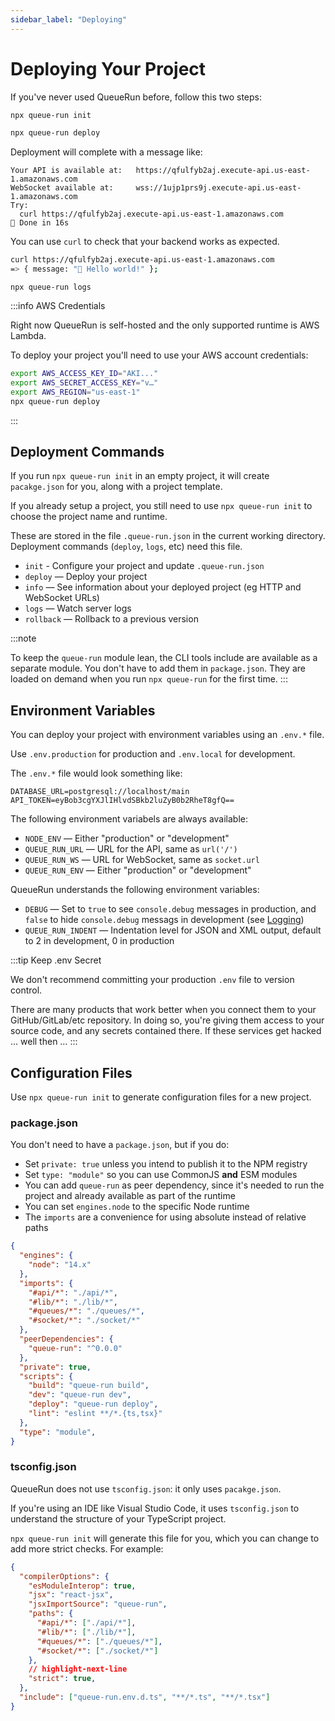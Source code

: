 ```yaml
---
sidebar_label: "Deploying"
---
```


# Deploying Your Project

If you've never used QueueRun before, follow this two steps:

```bash
npx queue-run init
```

```bash
npx queue-run deploy
```

Deployment will complete with a message like:

```
Your API is available at:	https://qfulfyb2aj.execute-api.us-east-1.amazonaws.com
WebSocket available at:		wss://1ujp1prs9j.execute-api.us-east-1.amazonaws.com
Try:
  curl https://qfulfyb2aj.execute-api.us-east-1.amazonaws.com
🐇 Done in 16s
```

You can use `curl` to check that your backend works as expected.

```bash
curl https://qfulfyb2aj.execute-api.us-east-1.amazonaws.com
=> { message: "👋 Hello world!" };
```

```
npx queue-run logs
```

:::info AWS Credentials

Right now QueueRun is self-hosted and the only supported runtime is AWS Lambda.

To deploy your project you'll need to use your AWS account credentials:

```bash
export AWS_ACCESS_KEY_ID="AKI..."
export AWS_SECRET_ACCESS_KEY="v…"
export AWS_REGION="us-east-1"
npx queue-run deploy
```
:::


## Deployment Commands

If you run `npx queue-run init` in an empty project, it will create `pacakge.json` for you, along with a project template.

If you already setup a project, you still need to use `npx queue-run init` to choose the project name and runtime.

These are stored in the file `.queue-run.json` in the current working directory. Deployment commands (`deploy`, `logs`, etc) need this file.

* `init` - Configure your project and update `.queue-run.json`
* `deploy` — Deploy your project
* `info` — See information about your deployed project (eg HTTP and WebSocket URLs)
* `logs` — Watch server logs
* `rollback` — Rollback to a previous version

:::note

To keep the `queue-run` module lean, the CLI tools include are available as a separate module. You don't have to add them in `package.json`. They are loaded on demand when you run `npx queue-run` for the first time.
:::

## Environment Variables

You can deploy your project with environment variables using an `.env.*` file.

Use `.env.production` for production and `.env.local` for development.

The `.env.*` file would look something like:

```
DATABASE_URL=postgresql://localhost/main
API_TOKEN=eyBob3cgYXJlIHlvdSBkb2luZyB0b2RheT8gfQ==
```

The following environment variabels are always available:

* `NODE_ENV` — Either "production" or "development"
* `QUEUE_RUN_URL` — URL for the API, same as `url('/')`
* `QUEUE_RUN_WS` — URL for WebSocket, same as `socket.url`
* `QUEUE_RUN_ENV` — Either "production" or "development"

QueueRun understands the following environment variables:

* `DEBUG` — Set to `true` to see `console.debug` messages in production, and `false` to hide `console.debug` messags in development (see [Logging](Logging))
* `QUEUE_RUN_INDENT` — Indentation level for JSON and XML output, default to 2 in development, 0 in production

:::tip Keep .env Secret

We don't recommend committing your production `.env` file to version control.

There are many products that work better when you connect them to your GitHub/GitLab/etc repository. In doing so, you're giving them access to your source code, and any secrets contained there. If these services get hacked … well then …
:::


## Configuration Files

Use `npx queue-run init` to generate configuration files for a new project.

### package.json

You don't need to have a `package.json`, but if you do:

* Set `private: true` unless you intend to publish it to the NPM registry
* Set `type: "module"` so you can use CommonJS **and** ESM modules
* You can add `queue-run` as peer dependency, since it's needed to run the project and already available as part of the runtime
* You can set `engines.node` to the specific Node runtime
* The `imports` are a convenience for using absolute instead of relative paths

```json
{
  "engines": {
    "node": "14.x"
  },
  "imports": {
    "#api/*": "./api/*",
    "#lib/*": "./lib/*",
    "#queues/*": "./queues/*",
    "#socket/*": "./socket/*"
  },
  "peerDependencies": {
    "queue-run": "^0.0.0"
  },
  "private": true,
  "scripts": {
    "build": "queue-run build",
    "dev": "queue-run dev",
    "deploy": "queue-run deploy",
    "lint": "eslint **/*.{ts,tsx}"
  },
  "type": "module",
}
```

### tsconfig.json

QueueRun does not use `tsconfig.json`: it only uses `pacakge.json`.

If you're using an IDE like Visual Studio Code, it uses `tsconfig.json` to understand the structure of your TypeScript project.

`npx queue-run init` will generate this file for you, which you can change to add more strict checks.  For example:

```json
{
  "compilerOptions": {
    "esModuleInterop": true,
    "jsx": "react-jsx",
    "jsxImportSource": "queue-run",
    "paths": {
      "#api/*": ["./api/*"],
      "#lib/*": ["./lib/*"],
      "#queues/*": ["./queues/*"],
      "#socket/*": ["./socket/*"]
    },
    // highlight-next-line
    "strict": true,
  },
  "include": ["queue-run.env.d.ts", "**/*.ts", "**/*.tsx"]
}
```